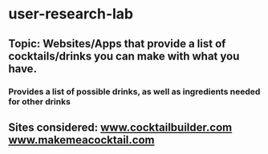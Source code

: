 # user-research-lab

## Topic: Websites/Apps that provide a list of cocktails/drinks you can make with what you have.
### Provides a list of possible drinks, as well as ingredients needed for other drinks

## Sites considered: www.cocktailbuilder.com www.makemeacocktail.com

